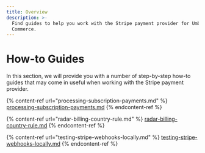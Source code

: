 ```yaml
---
title: Overview
description: >-
  Find guides to help you work with the Stripe payment provider for Umbraco
  Commerce.
---
```


# How-to Guides

In this section, we will provide you with a number of step-by-step how-to guides that may come in useful when working with the Stripe payment provider.

{% content-ref url="processing-subscription-payments.md" %}
[processing-subscription-payments.md](processing-subscription-payments.md)
{% endcontent-ref %}

{% content-ref url="radar-billing-country-rule.md" %}
[radar-billing-country-rule.md](radar-billing-country-rule.md)
{% endcontent-ref %}

{% content-ref url="testing-stripe-webhooks-locally.md" %}
[testing-stripe-webhooks-locally.md](testing-stripe-webhooks-locally.md)
{% endcontent-ref %}
